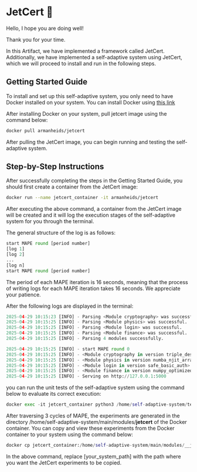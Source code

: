 # JetCert 🚀

Hello, I hope you are doing well!

Thank you for your time.

In this Artifact, we have implemented a framework called JetCert. Additionally, we have implemented a self-adaptive system using JetCert, which we will proceed to install and run in the following steps.

## Getting Started Guide
To install and set up this self-adaptive system, you only need to have Docker installed on your system. You can install Docker using [this link](https://www.docker.com/)

After installing Docker on your system, pull jetcert image using the command below:
```bash
docker pull armanheids/jetcert
```
After pulling the JetCert image, you can begin running and testing the self-adaptive system.


## Step-by-Step Instructions
After successfully completing the steps in the Getting Started Guide, you should first create a container from the JetCert image:
```bash
docker run --name jetcert_container -it armanheids/jetcert
```
After executing the above command, a container from the JetCert image will be created and it will log the execution stages of the self-adaptive system for you through the terminal.

The general structure of the log is as follows:
```python
start MAPE round [period number]
[log 1]
[log 2]
...
[log n]
start MAPE round [period number]
```
The period of each MAPE iteration is 16 seconds, meaning that the process of writing logs for each MAPE iteration takes 16 seconds. We appreciate your patience.

After the following logs are displayed in the terminal:
```python
2025-04-29 10:15:23 [INFO] - Parsing <Module cryptography> was successful.
2025-04-29 10:15:25 [INFO] - Parsing <Module physics> was successful.
2025-04-29 10:15:25 [INFO] - Parsing <Module login> was successful.
2025-04-29 10:15:25 [INFO] - Parsing <Module finance> was successful.
2025-04-29 10:15:25 [INFO] - Parsing 4 modules successfully.

2025-04-29 10:15:25 [INFO] - start MAPE round 0
2025-04-29 10:15:25 [INFO] - <Module cryptography in version triple_des>
2025-04-29 10:15:25 [INFO] - <Module physics in version numba_njit_array_optimized>
2025-04-29 10:15:25 [INFO] - <Module login in version safe_basic_auth>
2025-04-29 10:15:25 [INFO] - <Module finance in version numpy_optimized>
2025-04-29 10:15:25 [INFO] - Serving on http://127.0.0.1:5000
```

you can run the unit tests of the self-adaptive system using the command below to evaluate its correct execution:
```python
docker exec -it jetcert_container python3 /home/self-adaptive-system/tests
```

After traversing 3 cycles of MAPE, the experiments are generated in the directory /home/self-adaptive-system/main/modules/__jetcert__ of the Docker container. You can copy and view these experiments from the Docker container to your system using the command below:
```python
docker cp jetcert_container:/home/self-adaptive-system/main/modules/__jetcert__ [your_system_path]/jetcert_experiments
```
In the above command, replace [your_system_path] with the path where you want the JetCert experiments to be copied.
